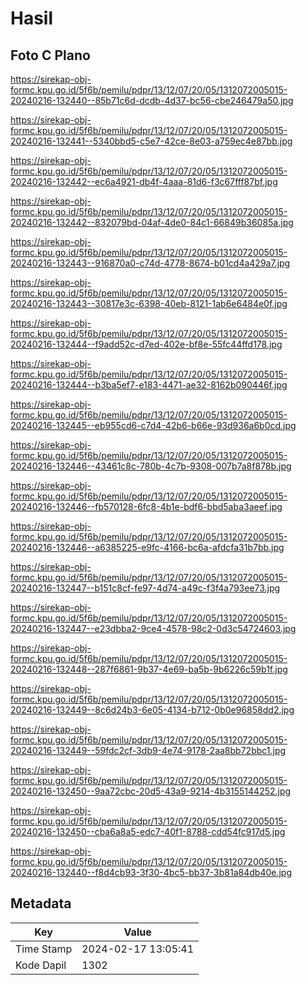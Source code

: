 # Hasil

## Foto C Plano

https://sirekap-obj-formc.kpu.go.id/5f6b/pemilu/pdpr/13/12/07/20/05/1312072005015-20240216-132440--85b71c6d-dcdb-4d37-bc56-cbe246479a50.jpg

https://sirekap-obj-formc.kpu.go.id/5f6b/pemilu/pdpr/13/12/07/20/05/1312072005015-20240216-132441--5340bbd5-c5e7-42ce-8e03-a759ec4e87bb.jpg

https://sirekap-obj-formc.kpu.go.id/5f6b/pemilu/pdpr/13/12/07/20/05/1312072005015-20240216-132442--ec6a4921-db4f-4aaa-81d6-f3c67fff87bf.jpg

https://sirekap-obj-formc.kpu.go.id/5f6b/pemilu/pdpr/13/12/07/20/05/1312072005015-20240216-132442--832079bd-04af-4de0-84c1-66849b36085a.jpg

https://sirekap-obj-formc.kpu.go.id/5f6b/pemilu/pdpr/13/12/07/20/05/1312072005015-20240216-132443--916870a0-c74d-4778-8674-b01cd4a429a7.jpg

https://sirekap-obj-formc.kpu.go.id/5f6b/pemilu/pdpr/13/12/07/20/05/1312072005015-20240216-132443--30817e3c-6398-40eb-8121-1ab6e6484e0f.jpg

https://sirekap-obj-formc.kpu.go.id/5f6b/pemilu/pdpr/13/12/07/20/05/1312072005015-20240216-132444--f9add52c-d7ed-402e-bf8e-55fc44ffd178.jpg

https://sirekap-obj-formc.kpu.go.id/5f6b/pemilu/pdpr/13/12/07/20/05/1312072005015-20240216-132444--b3ba5ef7-e183-4471-ae32-8162b090446f.jpg

https://sirekap-obj-formc.kpu.go.id/5f6b/pemilu/pdpr/13/12/07/20/05/1312072005015-20240216-132445--eb955cd6-c7d4-42b6-b66e-93d936a6b0cd.jpg

https://sirekap-obj-formc.kpu.go.id/5f6b/pemilu/pdpr/13/12/07/20/05/1312072005015-20240216-132446--43461c8c-780b-4c7b-9308-007b7a8f878b.jpg

https://sirekap-obj-formc.kpu.go.id/5f6b/pemilu/pdpr/13/12/07/20/05/1312072005015-20240216-132446--fb570128-6fc8-4b1e-bdf6-bbd5aba3aeef.jpg

https://sirekap-obj-formc.kpu.go.id/5f6b/pemilu/pdpr/13/12/07/20/05/1312072005015-20240216-132446--a6385225-e9fc-4166-bc6a-afdcfa31b7bb.jpg

https://sirekap-obj-formc.kpu.go.id/5f6b/pemilu/pdpr/13/12/07/20/05/1312072005015-20240216-132447--b151c8cf-fe97-4d74-a49c-f3f4a793ee73.jpg

https://sirekap-obj-formc.kpu.go.id/5f6b/pemilu/pdpr/13/12/07/20/05/1312072005015-20240216-132447--e23dbba2-9ce4-4578-98c2-0d3c54724603.jpg

https://sirekap-obj-formc.kpu.go.id/5f6b/pemilu/pdpr/13/12/07/20/05/1312072005015-20240216-132448--287f6861-9b37-4e69-ba5b-9b6226c59b1f.jpg

https://sirekap-obj-formc.kpu.go.id/5f6b/pemilu/pdpr/13/12/07/20/05/1312072005015-20240216-132449--8c6d24b3-6e05-4134-b712-0b0e96858dd2.jpg

https://sirekap-obj-formc.kpu.go.id/5f6b/pemilu/pdpr/13/12/07/20/05/1312072005015-20240216-132449--59fdc2cf-3db9-4e74-9178-2aa8bb72bbc1.jpg

https://sirekap-obj-formc.kpu.go.id/5f6b/pemilu/pdpr/13/12/07/20/05/1312072005015-20240216-132450--9aa72cbc-20d5-43a9-9214-4b3155144252.jpg

https://sirekap-obj-formc.kpu.go.id/5f6b/pemilu/pdpr/13/12/07/20/05/1312072005015-20240216-132450--cba6a8a5-edc7-40f1-8788-cdd54fc917d5.jpg

https://sirekap-obj-formc.kpu.go.id/5f6b/pemilu/pdpr/13/12/07/20/05/1312072005015-20240216-132440--f8d4cb93-3f30-4bc5-bb37-3b81a84db40e.jpg


## Metadata

| Key        | Value               |
| ---------- | ------------------- |
| Time Stamp | 2024-02-17 13:05:41 |
| Kode Dapil | 1302                |



